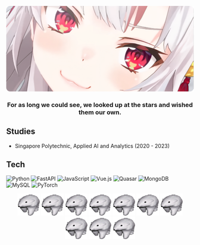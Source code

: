 
<p align="center">
  <a href="https://github.com/OrionSolaris"><img src="banner-modified-transformed.png" /></a>
  <h3 align="center">For as long we could see, we looked up at the stars and wished them our own.</h3>
</p>

## Studies
* Singapore Polytechnic, Applied AI and Analytics (2020 - 2023)
  

## Tech
![Python](https://img.shields.io/badge/python-3670A0?style=for-the-badge&logo=python&logoColor=ffdd54)
![FastAPI](https://img.shields.io/badge/FastAPI-005571?style=for-the-badge&logo=fastapi)
![JavaScript](https://img.shields.io/badge/javascript-%23323330.svg?style=for-the-badge&logo=javascript&logoColor=%23F7DF1E)
![Vue.js](https://img.shields.io/badge/vuejs-%2335495e.svg?style=for-the-badge&logo=vuedotjs&logoColor=%234FC08D)
![Quasar](https://img.shields.io/badge/Quasar-16B7FB?style=for-the-badge&logo=quasar&logoColor=black)
![MongoDB](https://img.shields.io/badge/MongoDB-%234ea94b.svg?style=for-the-badge&logo=mongodb&logoColor=white)
![MySQL](https://img.shields.io/badge/mysql-%2300f.svg?style=for-the-badge&logo=mysql&logoColor=white)
![PyTorch](https://img.shields.io/badge/PyTorch-%23EE4C2C.svg?style=for-the-badge&logo=PyTorch&logoColor=white)


<p align="center">
  <a href="https://github.com/OrionSolaris"><img src="polar.gif" width="60" height="60" /></a>
  <a href="https://github.com/OrionSolaris"><img src="polar.gif" width="60" height="60" /></a>
  <a href="https://github.com/OrionSolaris"><img src="polar.gif" width="60" height="60" /></a>
  <a href="https://github.com/OrionSolaris"><img src="polar.gif" width="60" height="60" /></a>
  <a href="https://github.com/OrionSolaris"><img src="polar.gif" width="60" height="60" /></a>
  <a href="https://github.com/OrionSolaris"><img src="polar.gif" width="60" height="60" /></a>
  <a href="https://github.com/OrionSolaris"><img src="polar.gif" width="60" height="60" /></a>
  <a href="https://github.com/OrionSolaris"><img src="polar.gif" width="60" height="60" /></a>
  <a href="https://github.com/OrionSolaris"><img src="polar.gif" width="60" height="60" /></a>
  <a href="https://github.com/OrionSolaris"><img src="polar.gif" width="60" height="60" /></a>
</p>
